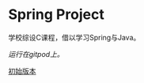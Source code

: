 # Spring Project
学校综设C课程，借以学习Spring与Java。

*运行在gitpod上。*

[初始版本](https://gitee.com/tongjiedu/iw-digitalworld-java)